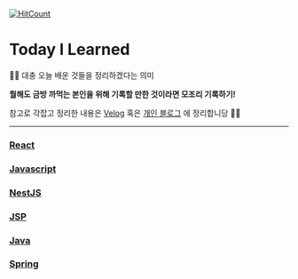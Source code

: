 [![HitCount](http://hits.dwyl.com/orongee22/TIL.svg)](http://hits.dwyl.com/orongee22/TIL)
# Today I Learned 

🤷‍♀️ 대충 오늘 배운 것들을 정리하겠다는 의미

**뭘해도 금방 까먹는 본인을 위해 기록할 만한 것이라면 모조리 기록하기!**

참고로 각잡고 정리한 내용은 [Velog](https://velog.io/@j35148) 혹은 [개인 블로그](https://orongee22.netlify.app/) 에 정리합니당 🙆‍♀️

--------------------------------------------------------------------------------
### [React](react/01.%20JSX)
### [Javascript](javascript/jquery)
### [NestJS](nestjs/nestjs)
### [JSP](jsp/README)
### [Java](java/Readme)
### [Spring](spring/dispatcher-servlet)


